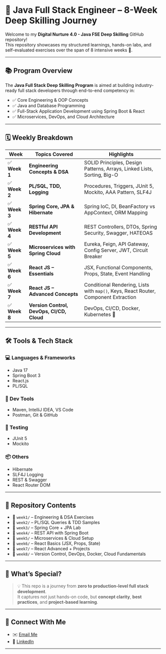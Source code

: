 # 🚀 Java Full Stack Engineer – 8-Week Deep Skilling Journey

Welcome to my **Digital Nurture 4.0 - Java FSE Deep Skilling** GitHub repository!  
This repository showcases my structured learnings, hands-on labs, and self-evaluated exercises over the span of 8 intensive weeks 🚧.

---

## 📚 Program Overview

The **Java Full Stack Deep Skilling Program** is aimed at building industry-ready full stack developers through end-to-end competency in:

- ✅ Core Engineering & OOP Concepts
- ✅ Java and Database Programming
- ✅ Full-Stack Application Development using Spring Boot & React
- ✅ Microservices, DevOps, and Cloud Architecture

---

## 🗓️ Weekly Breakdown

| Week | Topics Covered | Highlights |
|------|----------------|------------|
| ✅ **Week 1** | **Engineering Concepts & DSA** | SOLID Principles, Design Patterns, Arrays, Linked Lists, Sorting, Big-O |
| ✅ **Week 2** | **PL/SQL, TDD, Logging** | Procedures, Triggers, JUnit 5, Mockito, AAA Pattern, SLF4J |
| ✅ **Week 3** | **Spring Core, JPA & Hibernate** | Spring IoC, DI, BeanFactory vs AppContext, ORM Mapping |
| ✅ **Week 4** | **RESTful API Development** | REST Controllers, DTOs, Spring Security, Swagger, HATEOAS |
| ✅ **Week 5** | **Microservices with Spring Cloud** | Eureka, Feign, API Gateway, Config Server, JWT, Circuit Breaker |
| ✅ **Week 6** | **React JS – Essentials** | JSX, Functional Components, Props, State, Event Handling |
| ✅ **Week 7** | **React JS – Advanced Concepts** | Conditional Rendering, Lists with `map()`, Keys, React Router, Component Extraction |
| ✅ **Week 8** | **Version Control, DevOps, CI/CD, Cloud** | DevOps, CI/CD, Docker, Kubernetes 🔧 |

---

## 🛠️ Tools & Tech Stack

### 💻 Languages & Frameworks
- Java 17
- Spring Boot 3
- React.js
- PL/SQL

### 🧰 Dev Tools
- Maven, IntelliJ IDEA, VS Code  
- Postman, Git & GitHub

### 🧪 Testing
- JUnit 5
- Mockito

### 📦 Others
- Hibernate
- SLF4J Logging
- REST & Swagger
- React Router DOM

---

## 📂 Repository Contents

- 📁 `week1/` – Engineering & DSA Exercises  
- 📁 `week2/` – PL/SQL Queries & TDD Samples  
- 📁 `week3/` – Spring Core + JPA Lab  
- 📁 `week4/` – REST API with Spring Boot  
- 📁 `week5/` – Microservices & Cloud Setup  
- 📁 `week6/` – React Basics (JSX, Props, State)  
- 📁 `week7/` – React Advanced + Projects  
- 📁 `week8/` – Version Control, DevOps, Docker, Cloud Fundamentals 

---

## 🌟 What’s Special?

> 💡 This repo is a journey from **zero to production-level full stack development**.  
> It captures not just hands-on code, but **concept clarity**, **best practices**, and **project-based learning**.

---

## 📌 Connect With Me

- ✉️ [Email Me](mailto:iamrvishal@gmail.com)
- 💼 [LinkedIn](www.linkedin.com/in/vishalcce)

---
